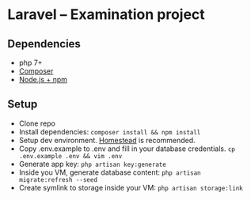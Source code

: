 # Laravel – Examination project

## Dependencies

* php 7+
* [Composer](https://getcomposer.org/download/)
* [Node.js + npm](https://nodejs.org/en/)

## Setup

* Clone repo
* Install dependencies: `composer install && npm install`
* Setup dev environment. [Homestead](https://laravel.com/docs/5.5/homestead) is recommended.
* Copy .env.example to .env and fill in your database credentials. `cp .env.example .env && vim .env` 
* Generate app key: `php artisan key:generate`
* Inside you VM, generate database content: `php artisan migrate:refresh --seed`
* Create symlink to storage inside your VM: `php artisan storage:link`
